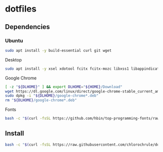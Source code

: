 # dotfiles
## Dependencies
### Ubuntu
```bash
sudo apt install -y build-essential curl git wget
```
Desktop  
```bash
sudo apt install -y xsel xdotool fcitx fcitx-mozc libxss1 libappindicator1 libindicator7
```
Google Chrome  
```bash
[ -z "${DLHOME}" ] && export DLHOME="${HOME}/Download"
wget https://dl.google.com/linux/direct/google-chrome-stable_current_amd64.deb -P "${DLHOME}"
sudo dpkg -i "${DLHOME}/google-chrome*.deb"
rm "${DLHOME}/google-chrome*.deb"
```
Fonts
```bash
bash -c "$(curl -fsSL https://github.com/hbin/top-programming-fonts/raw/master/install.sh)"
```
## Install
```bash
bash -c "$(curl -fsSL https://raw.githubusercontent.com/chlorochrule/dotfiles/master/init/installer.sh)"
```
